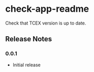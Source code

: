 # check-app-readme

Check that TCEX version is up to date.

## Release Notes

### 0.0.1
+ Initial release

